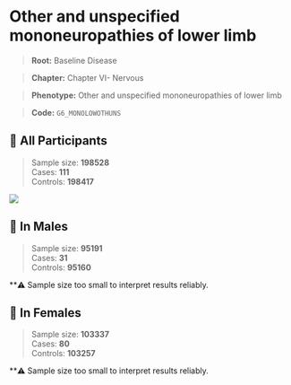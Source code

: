 # Other and unspecified mononeuropathies of lower limb

> **Root:** Baseline Disease  

> **Chapter:** Chapter VI- Nervous  

> **Phenotype:** Other and unspecified mononeuropathies of lower limb  

> **Code:** `G6_MONOLOWOTHUNS`

## 🧪 All Participants  
> Sample size: **198528**  
> Cases: **111**  
> Controls: **198417**
<img src="/Disease/Figures/ALL/Incidence/G6_MONOLOWOTHUNS.png"/>
<CsvTable src="/public/Disease/Data/ALL/Incidence/COX_G6_MONOLOWOTHUNS.csv" label="🔍 View full results" />

## 👨 In Males  
> Sample size: **95191**  
> Cases: **31**  
> Controls: **95160**

**⚠️ Sample size too small to interpret results reliably.


## 👩 In Females  
> Sample size: **103337**  
> Cases: **80**  
> Controls: **103257**

**⚠️ Sample size too small to interpret results reliably.

